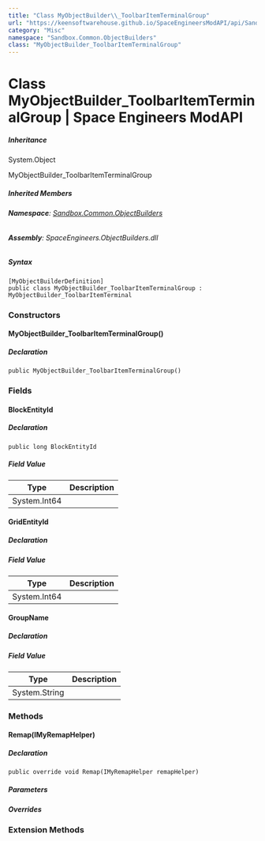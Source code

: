 ```yaml
---
title: "Class MyObjectBuilder\\_ToolbarItemTerminalGroup"
url: "https://keensoftwarehouse.github.io/SpaceEngineersModAPI/api/Sandbox.Common.ObjectBuilders.MyObjectBuilder_ToolbarItemTerminalGroup.html"
category: "Misc"
namespace: "Sandbox.Common.ObjectBuilders"
class: "MyObjectBuilder_ToolbarItemTerminalGroup"
---
```


# Class MyObjectBuilder\_ToolbarItemTerminalGroup | Space Engineers ModAPI

##### Inheritance

System.Object

MyObjectBuilder\_ToolbarItemTerminalGroup

##### Inherited Members

###### **Namespace**: [Sandbox.Common.ObjectBuilders](https://keensoftwarehouse.github.io/SpaceEngineersModAPI/api/Sandbox.Common.ObjectBuilders.html)

###### **Assembly**: SpaceEngineers.ObjectBuilders.dll

##### Syntax

```
[MyObjectBuilderDefinition]
public class MyObjectBuilder_ToolbarItemTerminalGroup : MyObjectBuilder_ToolbarItemTerminal
```

### [](#constructors)Constructors

#### [](#Sandbox_Common_ObjectBuilders_MyObjectBuilder_ToolbarItemTerminalGroup__ctor)MyObjectBuilder\_ToolbarItemTerminalGroup()

##### Declaration

```
public MyObjectBuilder_ToolbarItemTerminalGroup()
```

### [](#fields)Fields

#### [](#Sandbox_Common_ObjectBuilders_MyObjectBuilder_ToolbarItemTerminalGroup_BlockEntityId)BlockEntityId

##### Declaration

```
public long BlockEntityId
```

##### Field Value

| Type | Description |
| --- | --- |
| System.Int64 |     |

#### [](#Sandbox_Common_ObjectBuilders_MyObjectBuilder_ToolbarItemTerminalGroup_GridEntityId)GridEntityId

##### Declaration

##### Field Value

| Type | Description |
| --- | --- |
| System.Int64 |     |

#### [](#Sandbox_Common_ObjectBuilders_MyObjectBuilder_ToolbarItemTerminalGroup_GroupName)GroupName

##### Declaration

##### Field Value

| Type | Description |
| --- | --- |
| System.String |     |

### [](#methods)Methods

#### [](#Sandbox_Common_ObjectBuilders_MyObjectBuilder_ToolbarItemTerminalGroup_Remap_VRage_ModAPI_IMyRemapHelper_)Remap(IMyRemapHelper)

##### Declaration

```
public override void Remap(IMyRemapHelper remapHelper)
```

##### Parameters

##### Overrides

### [](#extensionmethods)Extension Methods